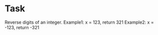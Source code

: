 # Task

Reverse digits of an integer.
Example1: x = 123, return 321
Example2: x = -123, return -321
